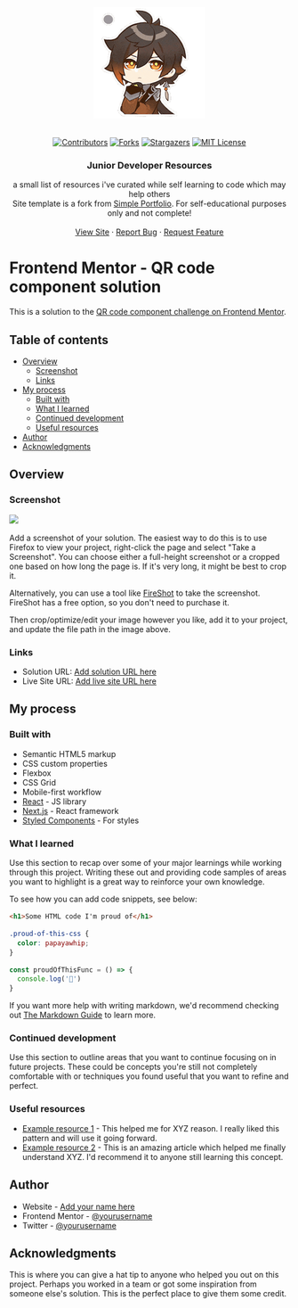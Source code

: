 
<!-- PROJECT LOGO -->
<br />
<div align="center">
    <img src="imgs/200w.gif" alt="Logo">
  </a>
  <br />
  <br />

[![Contributors][contributors-shield]][contributors-url]
[![Forks][forks-shield]][forks-url]
[![Stargazers][stars-shield]][stars-url]
[![MIT License][license-shield]][license-url]

<h3 align="center">Junior Developer Resources</h3>

  <p align="center">
    a small list of resources i've curated while self learning to code which may help others
    <br />
    Site template is a fork from  <a href="https://github.com/sssain/simple-portfolio">Simple Portfolio</a>. For self-educational purposes only and not complete!
    <br />
    <br />
    <a href="https://sedaryildirim.github.io/qr-code-component-main/">View Site</a>
    ·
    <a href="https://github.com/sedaryildirim/qr-code-component-main/issues">Report Bug</a>
    ·
    <a href="https://github.com/sedaryildirim/qr-code-component-main/issues">Request Feature</a>
  </p>
</div>


# Frontend Mentor - QR code component solution

This is a solution to the [QR code component challenge on Frontend Mentor](https://www.frontendmentor.io/challenges/qr-code-component-iux_sIO_H). 

## Table of contents

- [Overview](#overview)
  - [Screenshot](#screenshot)
  - [Links](#links)
- [My process](#my-process)
  - [Built with](#built-with)
  - [What I learned](#what-i-learned)
  - [Continued development](#continued-development)
  - [Useful resources](#useful-resources)
- [Author](#author)
- [Acknowledgments](#acknowledgments)


## Overview

### Screenshot

![](./screenshot.jpg)

Add a screenshot of your solution. The easiest way to do this is to use Firefox to view your project, right-click the page and select "Take a Screenshot". You can choose either a full-height screenshot or a cropped one based on how long the page is. If it's very long, it might be best to crop it.

Alternatively, you can use a tool like [FireShot](https://getfireshot.com/) to take the screenshot. FireShot has a free option, so you don't need to purchase it. 

Then crop/optimize/edit your image however you like, add it to your project, and update the file path in the image above.


### Links

- Solution URL: [Add solution URL here](https://your-solution-url.com)
- Live Site URL: [Add live site URL here](https://your-live-site-url.com)

## My process

### Built with

- Semantic HTML5 markup
- CSS custom properties
- Flexbox
- CSS Grid
- Mobile-first workflow
- [React](https://reactjs.org/) - JS library
- [Next.js](https://nextjs.org/) - React framework
- [Styled Components](https://styled-components.com/) - For styles


### What I learned

Use this section to recap over some of your major learnings while working through this project. Writing these out and providing code samples of areas you want to highlight is a great way to reinforce your own knowledge.

To see how you can add code snippets, see below:

```html
<h1>Some HTML code I'm proud of</h1>
```
```css
.proud-of-this-css {
  color: papayawhip;
}
```
```js
const proudOfThisFunc = () => {
  console.log('🎉')
}
```

If you want more help with writing markdown, we'd recommend checking out [The Markdown Guide](https://www.markdownguide.org/) to learn more.


### Continued development

Use this section to outline areas that you want to continue focusing on in future projects. These could be concepts you're still not completely comfortable with or techniques you found useful that you want to refine and perfect.


### Useful resources

- [Example resource 1](https://www.example.com) - This helped me for XYZ reason. I really liked this pattern and will use it going forward.
- [Example resource 2](https://www.example.com) - This is an amazing article which helped me finally understand XYZ. I'd recommend it to anyone still learning this concept.


## Author

- Website - [Add your name here](https://www.your-site.com)
- Frontend Mentor - [@yourusername](https://www.frontendmentor.io/profile/yourusername)
- Twitter - [@yourusername](https://www.twitter.com/yourusername)


## Acknowledgments

This is where you can give a hat tip to anyone who helped you out on this project. Perhaps you worked in a team or got some inspiration from someone else's solution. This is the perfect place to give them some credit.

<!-- MARKDOWN LINKS & IMAGES -->
<!-- https://www.markdownguide.org/basic-syntax/#reference-style-links -->
[contributors-shield]: https://img.shields.io/github/contributors/sedaryildirim/qr-code-component-main.svg?style=for-the-badge
[contributors-url]: https://github.com/sedaryildirim/qr-code-component-main/graphs/contributors
[forks-shield]: https://img.shields.io/github/forks/sedaryildirim/qr-code-component-main.svg?style=for-the-badge
[forks-url]: https://github.com/sedaryildirim/qr-code-component-main/network/members
[stars-shield]: https://img.shields.io/github/stars/sedaryildirim/qr-code-component-main.svg?style=for-the-badge
[stars-url]: https://github.com/sedaryildirim/qr-code-component-main/stargazers
[license-shield]: https://img.shields.io/github/license/sedaryildirim/qr-code-component-main.svg?style=for-the-badge
[license-url]: https://github.com/sedaryildirim/qr-code-component-main/blob/main/LICENSE.txt
[product-screenshot]: imgs/screenshot.png